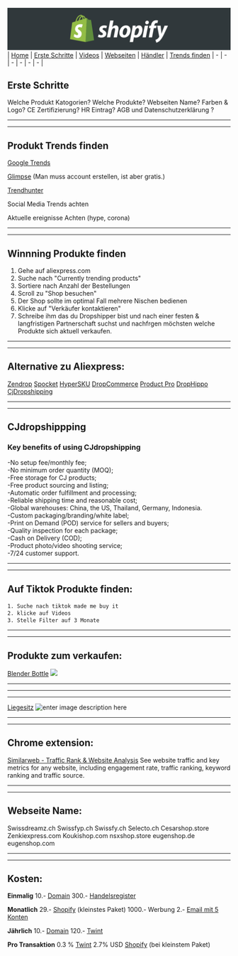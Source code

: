 ﻿![Shopify](../images/banner.png "Shopify")
| [Home](../index.html) | [Erste Schritte](erste_schritte.html) | [Videos](videos.html) | [Webseiten](webseiten.html) | [Händler](händler.html) | [Trends finden](trends.html)
| - | - | - | - | - | - |

Erste Schritte
-
Welche Produkt Katogorien?
Welche Produkte?
Webseiten Name? 
Farben & Logo?
CE Zertifizierung?
HR Eintrag?
AGB und Datenschutzerklärung ?
___
___
Produkt Trends finden
-
[Google Trends](https://trends.google.com/trends/explore?q=switzerland&geo=CH)

[Glimpse](https://meetglimpse.com/)  (Man muss account erstellen, ist aber gratis.)

[Trendhunter](https://www.trendhunter.com/)

Social Media Trends achten

Aktuelle ereignisse Achten (hype, corona)
___
___
Winnning Produkte finden
-

   

 1. Gehe auf aliexpress.com
 2. Suche nach "Currently trending products"
 3. Sortiere nach Anzahl der Bestellungen
 4. Scroll zu "Shop besuchen"
 5. Der Shop sollte im optimal Fall mehrere Nischen bedienen
 6. Klicke auf "Verkäufer kontaktieren"
 7. Schreibe ihm das du Dropshipper bist und nach einer festen & langfristigen Partnerschaft suchst und nachfrgen möchsten welche Produkte sich aktuell verkaufen.

___
---

Alternative zu Aliexpress:
-
  [Zendrop](https://zendrop.com/)
  [Spocket](https://www.spocket.co/)
  [HyperSKU](https://www.hypersku.com/)
  [DropCommerce](https://www.dropcommerce.com/)
  [Product Pro](https://productpro.io/)
  [DropHippo](https://drophippo.com/)
  [CjDropshipping](https://cjdropshipping.com/)
  
___
___
CJdropshippping
-
### Key benefits of using  CJdropshipping

-No setup fee/monthly fee;  
-No minimum order quantity (MOQ);  
-Free storage for CJ products;  
-Free product sourcing and listing;  
-Automatic order fulfillment and processing;  
-Reliable shipping time and reasonable cost;  
-Global warehouses: China, the US, Thailand, Germany, Indonesia.  
-Custom packaging/branding/white label;  
-Print on Demand (POD) service for sellers and buyers;  
-Quality inspection for each package;  
-Cash on Delivery (COD);  
-Product photo/video shooting service;  
-7/24 customer support.
___
___
Auf Tiktok Produkte finden:
-

    1. Suche nach tiktok made me buy it
    2. klicke auf Videos
    3. Stelle Filter auf 3 Monate

---
___
Produkte zum verkaufen:
-
[Blender Bottle](https://www.amazon.de/Flammenbrise-Tischkamin-Tischfeuer-Natursteinen-Brennkammern/dp/B08VNB935P?ref_=Oct_d_omwf_d_80084031&pd_rd_w=sOoNP&content-id=amzn1.sym.d940bf0d-5081-4da3-94a6-ed50aece2870&pf_rd_p=d940bf0d-5081-4da3-94a6-ed50aece2870&pf_rd_r=Z7GQWKBK695JDW77J3EC&pd_rd_wg=Bncbj&pd_rd_r=208027b8-7dca-465e-a309-3fc7e957ceb5&pd_rd_i=B08VNB935P/)
![](https://ae01.alicdn.com/kf/H67b630ad317b48b0a2b7940a6305b2c2k/Portable-Electric-Juicer-Blender-Usb-Mini-Fruit-Mixers-Juicers-Fruit-Extractors-Food-Milkshake-Multifunction-Juice-Maker.jpg)
___
___
___
[Liegesitz](https://product-pro-ltd.myshopify.com/collections/dog-chaise-beds/)
![enter image description here](https://cdn.shopify.com/s/files/1/0467/6078/8126/products/DOGBED-S-GREY-GLENEAGLES_1_2048x2048.jpg?v=1618390882)
___
---

Chrome extension:
-
[Similarweb - Traffic Rank & Website Analysis](https://chrome.google.com/webstore/detail/similarweb-traffic-rank-w/hoklmmgfnpapgjgcpechhaamimifchmp?hl=en)
See website traffic and key metrics for any website, including engagement rate, traffic ranking, keyword ranking and traffic source.

---
---
Webseite Name:
-
 Swissdreamz.ch
 Swissfyp.ch
 Swissfy.ch
 Selecto.ch
 Cesarshop.store
 Zenkiexpress.com
 Koukishop.com
 nsxshop.store
 eugenshop.de
 eugenshop.com

---
---

Kosten:
-
**Einmalig**
10.- [Domain](https://www.infomaniak.com/en)
300.- [Handelsregister](https://www.kmu.admin.ch/kmu/de/home/praktisches-wissen/kmu-gruenden/firmengruendung/handelsregister.html)

**Monatlich**
29.- [Shopify](https://www.shopify.com/pricing) (kleinstes Paket)
1000.- Werbung
2.- [Email mit 5 Konten](https://www.infomaniak.com/en/hosting/service-mail/prices)

**Jährlich**
10.- [Domain](https://www.infomaniak.com/en)
120.- [Twint](https://www.shopify-twint.ch/)

**Pro Transaktion**
0.3 % [Twint](https://www.shopify-twint.ch)
2.7% USD [Shopify](https://www.shopify.com/pricing) (bei kleinstem Paket)



    





